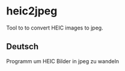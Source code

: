 # heic2jpeg

Tool to to convert HEIC images to jpeg.

## Deutsch

Programm um HEIC Bilder in jpeg zu wandeln
